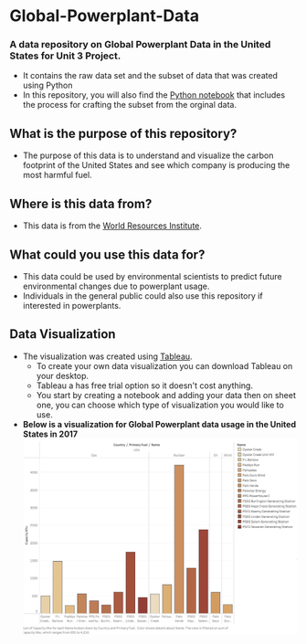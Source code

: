 # Global-Powerplant-Data
### A data repository on Global Powerplant Data in the United States for Unit 3 Project. 
* It contains the raw data set and the subset of data that was created using Python
* In this repository, you will also find the [Python notebook](https://colab.research.google.com/drive/1Z4O7CiwDgksHzHRhYGJklUIcxN9Pfrs-#scrollTo=qr2--8YiKnoS) that includes the process for crafting the subset from the orginal data. 

## What is the purpose of this repository?
* The purpose of this data is to understand and visualize the carbon footprint of the United States and see which company is producing the most harmful fuel. 

## Where is this data from?
* This data is from the [World Resources Institute](https://datasets.wri.org/dataset/globalpowerplantdatabase).
## What could you use this data for?
* This data could be used by environmental scientists to predict future environmental changes due to powerplant usage. 
* Individuals in the general public could also use this repository if interested in powerplants. 
## Data Visualization
* The visualization was created using [Tableau](https://www.tableau.com).
  * To create your own data visualization you can download Tableau on your desktop.
  * Tableau a has free trial option so it doesn't cost anything.
  * You start by creating a notebook and adding your data then on sheet one, you can choose which type of visualization you would like to use.
* **Below is a visualization for Global Powerplant data usage in the United States in 2017**
![Visualization](https://github.com/marleyc05/Global-Powerplant-Data/blob/main/Final%20Visualization.png)

